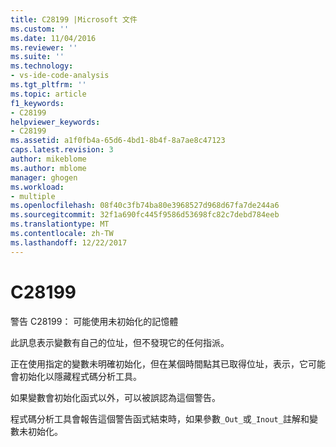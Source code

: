 ```yaml
---
title: C28199 |Microsoft 文件
ms.custom: ''
ms.date: 11/04/2016
ms.reviewer: ''
ms.suite: ''
ms.technology:
- vs-ide-code-analysis
ms.tgt_pltfrm: ''
ms.topic: article
f1_keywords:
- C28199
helpviewer_keywords:
- C28199
ms.assetid: a1f0fb4a-65d6-4bd1-8b4f-8a7ae8c47123
caps.latest.revision: 3
author: mikeblome
ms.author: mblome
manager: ghogen
ms.workload:
- multiple
ms.openlocfilehash: 08f40c3fb74ba80e3968527d968d67fa7de244a6
ms.sourcegitcommit: 32f1a690fc445f9586d53698fc82c7debd784eeb
ms.translationtype: MT
ms.contentlocale: zh-TW
ms.lasthandoff: 12/22/2017
---
```

# <a name="c28199"></a>C28199
警告 C28199： 可能使用未初始化的記憶體  
  
 此訊息表示變數有自己的位址，但不發現它的任何指派。  
  
 正在使用指定的變數未明確初始化，但在某個時間點其已取得位址，表示，它可能會初始化以隱藏程式碼分析工具。  
  
 如果變數會初始化函式以外，可以被誤認為這個警告。  
  
 程式碼分析工具會報告這個警告函式結束時，如果參數`_Out_`或`_Inout_`註解和變數未初始化。